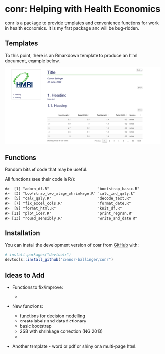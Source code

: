 
<!-- README.md is generated from README.Rmd. Please edit that file -->

# conr: Helping with Health Economics

<!-- badges: start -->
<!-- badges: end -->

conr is a package to provide templates and convenience functions for
work in health economics. It is my first package and will be bug-ridden.

## Templates

To this point, there is an Rmarkdown template to produce an html
document, example below.

![](./drafts/template_example_pic.PNG)

## Functions

Random bits of code that may be useful.

All functions (see their code in R/):

    #>  [1] "adorn_df.R"                      "bootstrap_basic.R"              
    #>  [3] "bootstrap_two_stage_shrinkage.R" "calc_ind_qaly.R"                
    #>  [5] "calc_qaly.R"                     "decode_text.R"                  
    #>  [7] "fix_excel_cols.R"                "format_date.R"                  
    #>  [9] "format_html.R"                   "knit_df.R"                      
    #> [11] "plot_icer.R"                     "print_regrsn.R"                 
    #> [13] "round_sensibly.R"                "write_and_date.R"

## Installation

You can install the development version of conr from
[GitHub](https://github.com/) with:

``` r
# install.packages("devtools")
devtools::install_github("connor-ballinger/conr")
```

## Ideas to Add

- Functions to fix/improve:

  - 

- New functions:

  - functions for decision modelling
  - create labels and data dictionary
  - basic bootstrap
  - 2SB with shrinkage correction (NG 2013)
  - 

- Another template - word or pdf or shiny or a multi-page html.
